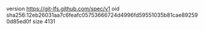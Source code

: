 version https://git-lfs.github.com/spec/v1
oid sha256:12eb26031aa7c6feafc05753666724d4996fd59551035b81cae892590d85ed0f
size 4131
